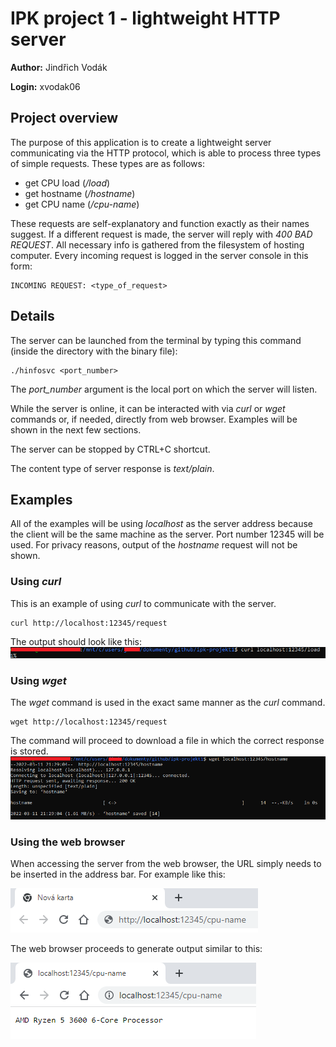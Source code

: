 # IPK project 1 - lightweight HTTP server

**Author:** Jindřich Vodák

**Login:** xvodak06

## Project overview

The purpose of this application is to create a lightweight server communicating via the HTTP protocol, which is able to process three types of simple requests. These types are as follows:

* get CPU load (_/load_)
* get hostname (_/hostname_)
* get CPU name (_/cpu-name_)

These requests are self-explanatory and function exactly as their names suggest. If a different request is made, the server will reply with _400 BAD REQUEST_. All necessary info is gathered from the filesystem of hosting computer. Every incoming request is logged in the server console in this form:
```
INCOMING REQUEST: <type_of_request>
```

## Details

The server can be launched from the terminal by typing this command (inside the directory with the binary file):
```
./hinfosvc <port_number>
```
The _port_number_ argument is the local port on which the server will listen.

While the server is online, it can be interacted with via _curl_ or _wget_ commands or, if needed, directly from web browser. Examples will be shown in the next few sections.

The server can be stopped by CTRL+C shortcut.

The content type of server response is _text/plain_.

## Examples

All of the examples will be using _localhost_ as the server address because the client will be the same machine as the server. Port number 12345 will be used. For privacy reasons, output of the _hostname_ request will not be shown.

### Using _curl_

This is an example of using _curl_ to communicate with the server.
```
curl http://localhost:12345/request
```
The output should look like this:
![Output: curl](/images/curl.png)

### Using _wget_

The _wget_ command is used in the exact same manner as the _curl_ command.
```
wget http://localhost:12345/request
```
The command will proceed to download a file in which the correct response is stored.
![Output: wget](/images/wget.png)

### Using the web browser

When accessing the server from the web browser, the URL simply needs to be inserted in the address bar. For example like this:

![Input: web browser](/images/browser1.png)

The web browser proceeds to generate output similar to this:

![Output: web browser](/images/browser2.png)